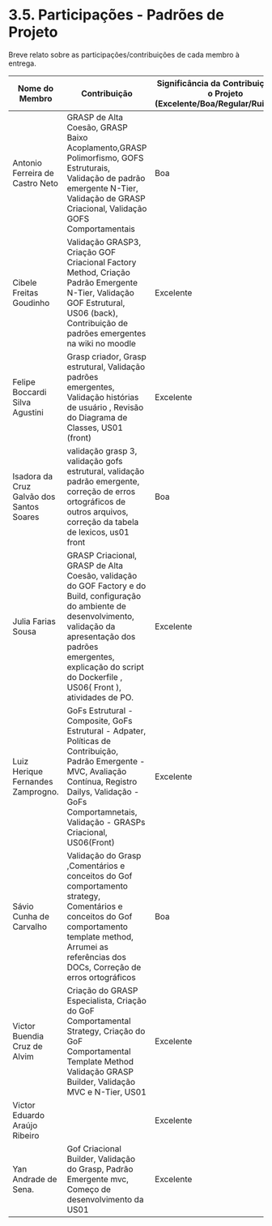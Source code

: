 # 3.5. Participações - Padrões de Projeto

Breve relato sobre as participações/contribuições de cada membro à entrega. 

|Nome do Membro | Contribuição | Significância da Contribuição para o Projeto (Excelente/Boa/Regular/Ruim/Nula) |
| -- | -- | -- |
| Antonio Ferreira de Castro Neto          | GRASP de Alta Coesão, GRASP Baixo Acoplamento,GRASP Polimorfismo, GOFS Estruturais, Validação de padrão emergente N-Tier, Validação de GRASP Criacional, Validação GOFS Comportamentais | Boa |
| Cibele Freitas Goudinho                  | Validação GRASP3, Criação GOF Criacional Factory Method, Criação Padrão Emergente N-Tier, Validação GOF Estrutural, US06 (back), Contribuição de padrões emergentes na wiki no moodle  | Excelente  |
| Felipe Boccardi Silva Agustini           | Grasp criador, Grasp estrutural, Validação padrões emergentes, Validação histórias de usuário , Revisão do Diagrama de Classes, US01 (front) | Excelente  |
| Isadora da Cruz Galvão dos Santos Soares |  validação grasp 3, validação gofs estrutural, validação padrão emergente, correção de erros ortográficos de outros arquivos, correção da tabela de lexicos, us01 front | Boa |
| Julia Farias Sousa                       | GRASP Criacional, GRASP de Alta Coesão, validação do GOF Factory e do Build, configuração do ambiente de desenvolvimento, validação da apresentação dos padrões emergentes, explicação do script do Dockerfile , US06( Front ), atividades de PO.  | Excelente |
| Luiz Herique Fernandes Zamprogno.        | GoFs Estrutural  - Composite, GoFs Estrutural  - Adpater, Políticas de Contribuição, Padrão Emergente - MVC, Avaliação Contínua, Registro Dailys, Validação - GoFs Comportamnetais, Validação - GRASPs Criacional, US06(Front)  | Excelente  |
| Sávio Cunha de Carvalho                  |  Validação do Grasp ,Comentários e conceitos do Gof comportamento strategy, Comentários e conceitos do Gof comportamento template method, Arrumei as referências dos DOCs, Correção de erros ortográficos | Boa |
| Victor Buendia Cruz de Alvim             | Criação do GRASP Especialista, Criação do GoF Comportamental Strategy, Criação do GoF Comportamental Template Method Validação GRASP Builder, Validação MVC e N-Tier, US01  | Excelente |
| Victor Eduardo Araújo Ribeiro            |  | Excelente |
| Yan Andrade de Sena.                     | Gof Criacional Builder, Validação do Grasp, Padrão Emergente mvc, Começo de desenvolvimento da US01 | Excelente |
 
